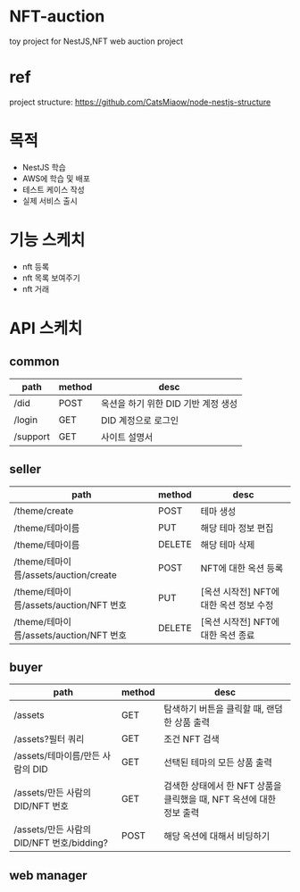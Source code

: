 # NFT-auction
toy project for NestJS,NFT web auction project

# ref

project structure: https://github.com/CatsMiaow/node-nestjs-structure
# 목적
- NestJS 학습
- AWS에 학습 및 배포
- 테스트 케이스 작성
- 실제 서비스 출시
# 기능 스케치

- nft 등록
- nft 목록 보여주기
- nft 거래


# API 스케치
## common

| path | method |desc|
| ------- | --- | --- |
| /did | POST | 옥션을 하기 위한 DID 기반 계정 생성 |
| /login | GET | DID 계정으로 로그인 |
| /support | GET | 사이트 설명서 |


## seller

| path | method |desc|
| ------- | --- | --- |
| /theme/create | POST | 테마 생성 |
| /theme/테마이름 | PUT | 해당 테마 정보 편집 |
| /theme/테마이름 | DELETE | 해당 테마 삭제 |
| /theme/테마이름/assets/auction/create | POST | NFT에 대한 옥션 등록 |
| /theme/테마이름/assets/auction/NFT 번호 | PUT | [옥션 시작전] NFT에 대한 옥션 정보 수정 |
| /theme/테마이름/assets/auction/NFT 번호 | DELETE | [옥션 시작전] NFT에 대한 옥션 종료  |
## buyer

| path | method |desc|
| ------- | --- | --- |
| /assets | GET | 탐색하기 버튼을 클릭할 때, 랜덤한 상품 출력|
| /assets?필터 쿼리 | GET | 조건 NFT 검색 |
| /assets/테마이름/만든 사람의 DID | GET | 선택된 테마의 모든 상품 출력 |
| /assets/만든 사람의 DID/NFT 번호 | GET | 검색한 상태에서 한 NFT 상품을 클릭했을 때, NFT 옥션에 대한 정보 출력 |
| /assets/만든 사람의 DID/NFT 번호/bidding? | POST | 해당 옥션에 대해서 비딩하기 |


## web manager